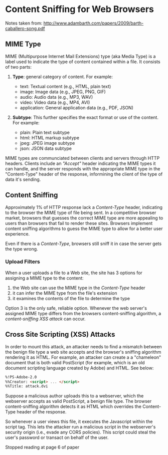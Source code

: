 # Content Sniffing for Web Browsers

Notes taken from:
http://www.adambarth.com/papers/2009/barth-caballero-song.pdf

## MIME Type

MIME (Multipurpose Internet Mail Extensions) type (aka Media Type) is a label used to indicate the type of content contained within a file. It consists of two parts:

1. **Type**: general category of content. For example:

    - text: Textual content (e.g., HTML, plain text)
    - image: Image data (e.g., JPEG, PNG, GIF)
    - audio: Audio data (e.g., MP3, WAV)
    - video: Video data (e.g., MP4, AVI)
    - application: General application data (e.g., PDF, JSON)

2. **Subtype**: This further specifies the exact format or use of the content. For example:

    - plain: Plain text subtype
    - html: HTML markup subtype
    - jpeg: JPEG image subtype
    - json: JSON data subtype
    
MIME types are communciated between clients and servers through HTTP headers. Clients include an *"Accept"* header indicating the MIME types it can handle, and the server responds with the appropriate MIME type in the "Content-Type" header of the response, informining the client of the type of data it's sending.

## Content Sniffing

Approximately 1% of HTTP response lack a *Content-Type* header, indicating to the browser the MIME type of file being sent. In a competitive browser market, browsers that guesses the correct MIME type are more appealing to users than browsers that fail to render these sites. Browsers implement content sniffing algorithms to guess the MIME type to allow for a better user experience.

Even if there is a *Content-Type*, browsers still sniff it in case the server gets the type wrong.

### Upload Filters

When a user uploads a file to a Web site, the site has 3 options for assigning a MIME type to the content:

1. the Web site can use the MIME type in the *Content-Type* header
2. it can infer the MIME type from the file's extension
3. it examines the contents of the file to determine the type

Option 3 is the only safe, reliable option. Whenever the web server's assigned MIME type differs from the browsers content-sniffing algorithm, a *content-sniffing XSS attack* can occur.

## Cross Site Scripting (XSS) Attacks

In order to mount this attack, an attacker needs to find a mismatch between the benign file type a web site accepts and the browser's sniffing algorithm rendering it as HTML. For example, an attacker can create a a "chameleon" document that is both valid PostScript (for example, which is an old document scripting language created by Adobe) and HTML. See below:

```HTML
%!PS-Adobe-2.0
%%Creator: <script> ... </script>
%%Title: attack.dvi
```

Suppose a malicious author uploads this to a webserver, which the webserver accepts as valid PostScript, a benign file type. The browser content-sniffing algorithm detects it as HTML which overrides the Content-Type header of the response. 

So whenever a user views this file, it executes the Javascript within the script tag. This lets the attacker run a malicious script in the webserver's security origin (i.e., evade any CORS policies). This script could steal the user's password or transact on behalf of the user.

Stopped reading at page 6 of paper



